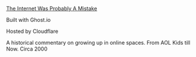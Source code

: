 [The Internet Was Probably A Mistake](https://internetspkproj.com/)

Built with Ghost.io

Hosted by Cloudflare

A historical commentary on growing up in online spaces. From AOL Kids till Now. Circa 2000